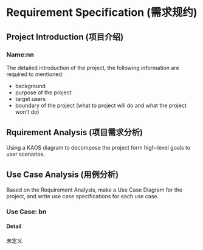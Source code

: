 # Requirement Specification (需求规约)

## Project Introduction (项目介绍)
### Name:nn
The detailed introduction of the project, the following information are required to mentioned:

- background
- purpose of the project
- target users
- boundary of the project (what to project will do and what the project won't do)

## Rquirement Analysis (项目需求分析)

Using a KAOS diagram to decompose the project form high-level goals to user scenarios.

## Use Case Analysis (用例分析)

Based on the Requirement Analysis, make a Use Case Diagram for the project, and write use case specifications for each use case.

### Use Case: bn 

#### Detail

未定义

